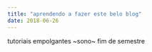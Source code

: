 ```yaml
---
title: "aprendendo a fazer este belo blog"
date: 2018-06-26
---
```

tutoriais empolgantes
~sono~
fim de semestre
